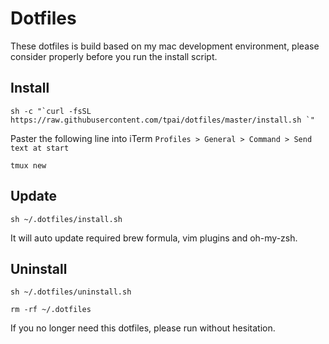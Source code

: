 # Dotfiles

These dotfiles is build based on my mac development environment, please consider properly before you run the install script.

## Install

```
sh -c "`curl -fsSL https://raw.githubusercontent.com/tpai/dotfiles/master/install.sh `"
```

Paster the following line into iTerm `Profiles > General > Command > Send text at start`

```
tmux new
```

## Update

```
sh ~/.dotfiles/install.sh
```

It will auto update required brew formula, vim plugins and oh-my-zsh.

## Uninstall

```
sh ~/.dotfiles/uninstall.sh

rm -rf ~/.dotfiles
```

If you no longer need this dotfiles, please run without hesitation.
